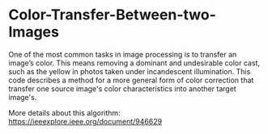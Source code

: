 # Color-Transfer-Between-two-Images

One of the most common tasks in image processing is to transfer an image’s color. This means removing a dominant and undesirable color cast, such as the yellow in photos taken under incandescent illumination. This code describes a method for a more general form of color correction that transfer one source image's color characteristics into another target image's.

More details about this algorithm: https://ieeexplore.ieee.org/document/946629


